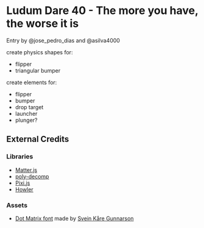 # Ludum Dare 40 - The more you have, the worse it is

Entry by @jose_pedro_dias and @asilva4000

create physics shapes for:

* flipper
* triangular bumper

create elements for:

* flipper
* bumper
* drop target
* launcher
* plunger?

## External Credits

### Libraries

* [Matter.js]()
* [poly-decomp]()
* [Pixi.js]()
* [Howler]()

### Assets

* [Dot Matrix font](https://www.dafont.com/dot-matrix.font) made by
  [Svein Kåre Gunnarson](http://www.dionaea.com/information/fonts.html)

